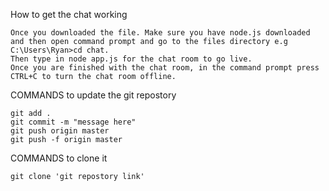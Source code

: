 How to get the chat working 
```
Once you downloaded the file. Make sure you have node.js downloaded and then open command prompt and go to the files directory e.g C:\Users\Ryan>cd chat.
Then type in node app.js for the chat room to go live.
Once you are finished with the chat room, in the command prompt press CTRL+C to turn the chat room offline.
```
COMMANDS to update the git repostory
```
git add .
git commit -m "message here"
git push origin master
git push -f origin master
```

COMMANDS to clone it
```
git clone 'git repostory link'
```

